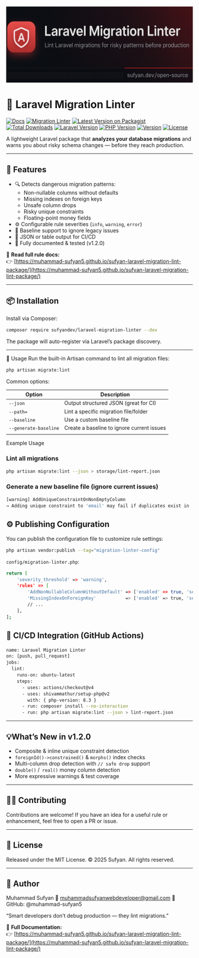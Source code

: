 <p>
  <img src="assets/preview.png" alt="Laravel Migration Linter report" width="900">
</p>

# 🧩 Laravel Migration Linter  
[![Docs](https://img.shields.io/badge/docs-online-brightgreen?style=flat-square)](https://muhammad-sufyan5.github.io/sufyan-laravel-migration-lint-package/)
[![Migration Linter](https://github.com/muhammad-sufyan5/sufyan-laravel-migration-lint-package/actions/workflows/migration-linter.yml/badge.svg)](https://github.com/muhammad-sufyan5/sufyan-laravel-migration-lint-package/actions)
[![Latest Version on Packagist](https://img.shields.io/packagist/v/sufyandev/laravel-migration-linter.svg?style=flat-square)](https://packagist.org/packages/sufyandev/laravel-migration-linter)
[![Total Downloads](https://img.shields.io/packagist/dt/sufyandev/laravel-migration-linter.svg?style=flat-square)](https://packagist.org/packages/sufyandev/laravel-migration-linter)
[![Laravel Version](https://img.shields.io/badge/Laravel-10%2B-orange?style=flat-square)](#)
[![PHP Version](https://img.shields.io/badge/PHP-8.2%2B-blue?style=flat-square)](#)
[![Version](https://img.shields.io/badge/version-v1.2.0-green?style=flat-square)](#)
[![License](https://img.shields.io/badge/license-MIT-green.svg?style=flat-square)](LICENSE)

A lightweight Laravel package that **analyzes your database migrations** and warns you about risky schema changes — before they reach production.  

---

## 🚀 Features
- 🔍 Detects dangerous migration patterns:
  - Non-nullable columns without defaults  
  - Missing indexes on foreign keys  
  - Unsafe column drops  
  - Risky unique constraints  
  - Floating-point money fields
- ⚙️ Configurable rule severities (`info`, `warning`, `error`)
- 🧠 Baseline support to ignore legacy issues
- 🧾 JSON or table output for CI/CD
- 🧩 Fully documented & tested (v1.2.0)

📘 **Read full rule docs:**  
👉 [https://muhammad-sufyan5.github.io/sufyan-laravel-migration-lint-package/](https://muhammad-sufyan5.github.io/sufyan-laravel-migration-lint-package/)

---

## 📦 Installation
Install via Composer:  
```bash
composer require sufyandev/laravel-migration-linter --dev
```
The package will auto-register via Laravel’s package discovery.

---

🧩 Usage
Run the built-in Artisan command to lint all migration files:

```bash
php artisan migrate:lint
```
Common options:

| Option                | Description                                |
| --------------------- | ------------------------------------------ |
| `--json`              | Output structured JSON (great for CI)      |
| `--path=`             | Lint a specific migration file/folder      |
| `--baseline`          | Use a custom baseline file                 |
| `--generate-baseline` | Create a baseline to ignore current issues |
                                                    |


Example Usage

### Lint all migrations
```bash
php artisan migrate:lint --json > storage/lint-report.json
```
### Generate a new baseline file (ignore current issues)
```bash
[warning] AddUniqueConstraintOnNonEmptyColumn
→ Adding unique constraint to 'email' may fail if duplicates exist in 'users'.

```

## ⚙️ Publishing Configuration

You can publish the configuration file to customize rule settings:

```bash
php artisan vendor:publish --tag="migration-linter-config"
```
`config/migration-linter.php`:

```bash
return [
    'severity_threshold' => 'warning',
    'rules' => [
        'AddNonNullableColumnWithoutDefault' => ['enabled' => true, 'severity' => 'warning'],
        'MissingIndexOnForeignKey'           => ['enabled' => true, 'severity' => 'warning'],
        // ...
    ],
];

```
## 🧾 CI/CD Integration (GitHub Actions)
```bash
name: Laravel Migration Linter
on: [push, pull_request]
jobs:
  lint:
    runs-on: ubuntu-latest
    steps:
      - uses: actions/checkout@v4
      - uses: shivammathur/setup-php@v2
        with: { php-version: 8.3 }
      - run: composer install --no-interaction
      - run: php artisan migrate:lint --json > lint-report.json

```
---

## 💡What’s New in v1.2.0

- Composite & inline unique constraint detection
- `foreignId()->constrained()` & `morphs()` index checks
- Multi-column drop detection with `// safe drop` support
- `double()` /` real()` money column detection
- More expressive warnings & test coverage

---

## 🧑‍💻 Contributing
Contributions are welcome!
If you have an idea for a useful rule or enhancement, feel free to open a PR or issue.

---

## 🧾 License
Released under the MIT License.
© 2025 Sufyan. All rights reserved.

---

## 🧠 Author
Muhammad Sufyan
📧 muhammadsufyanwebdeveloper@gmail.com
🐙 GitHub: @muhammad-sufyan5

“Smart developers don’t debug production — they lint migrations.”

📘 **Full Documentation:**  
👉 [https://muhammad-sufyan5.github.io/sufyan-laravel-migration-lint-package/](https://muhammad-sufyan5.github.io/sufyan-laravel-migration-lint-package/)
